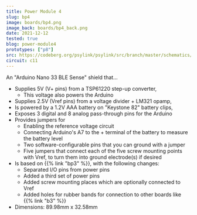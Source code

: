 ```yaml
---
title: Power Module 4
slug: bp4
image: boards/bp4.png
image_back: boards/bp4_back.png
date: 2021-12-12
tested: true
blog: power-module4
prototypes: ["p8"]
src: https://codeberg.org/psylink/psylink/src/branch/master/schematics/bp4.kicad_pcb
circuit: c11
---
```


An "Arduino Nano 33 BLE Sense" shield that...

- Supplies 5V (V+ pins) from a TSP61220 step-up converter,
    - This voltage also powers the Arduino
- Supplies 2.5V (Vref pins) from a voltage divider + LM321 opamp,
- Is powered by a 1.2V AAA battery on "Keystone 82" battery clips,
- Exposes 3 digital and 8 analog pass-through pins for the Arduino
- Provides jumpers for
    - Enabling the reference voltage circuit
    - Connecting Arduino's A7 to the + terminal of the battery to measure the
      battery level
    - Two software-configurable pins that you can ground with a jumper
    - Five jumpers that connect each of the five screw mounting points with
      Vref, to turn them into ground electrode(s) if desired
- Is based on {{% link "bp3" %}}, with the following changes:
    - Separated I/O pins from power pins
    - Added a third set of power pins
    - Added screw mounting places which are optionally connected to Vref
    - Added holes for rubber bands for connection to other boards like {{% link "b3" %}}
- Dimensions: 89.98mm x 32.58mm
